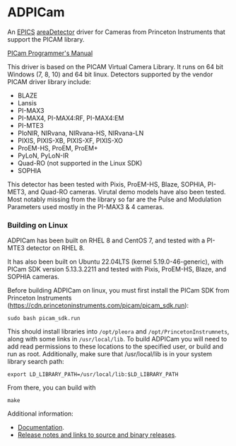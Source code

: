 ADPICam
=============
An [EPICS](http://www.aps.anl.gov/epics/) [areaDetector](https://github.com/areaDetector/areaDetector/blob/master/README.md) 
driver for Cameras from Princeton Instruments that support the PICAM library.  

[PICam Programmer's Manual](https://www.princetoninstruments.com/wp-content/uploads/2022/02/PICAM-5.x-Programmers-Manual-Issue-8-4411-0161-3.pdf)

This driver is based on the PICAM Virtual Camera Library. It runs on 64 bit Windows (7, 8, 10) and 64 bit linux. Detectors supported by the vendor PICAM driver library include:
* BLAZE
* Lansis
* PI-MAX3
* PI-MAX4, PI-MAX4:RF, PI-MAX4:EM
* PI-MTE3
* PIoNIR, NIRvana, NIRvana-HS, NIRvana-LN
* PIXIS, PIXIS-XB, PIXIS-XF, PIXIS-XO
* ProEM-HS, ProEM, ProEM+
* PyLoN, PyLoN-IR
* Quad-RO (not supported in the Linux SDK)
* SOPHIA

This detector has been tested with Pixis, ProEM-HS, Blaze, SOPHIA, PI-MET3, and Quad-RO cameras. Virutal demo models have also been tested. Most notably missing from the library so far are the Pulse and Modulation Parameters used mostly in the 
PI-MAX3 & 4 cameras.     

### Building on Linux

ADPICam has been built on RHEL 8 and CentOS 7, and tested with a PI-MTE3 detector on RHEL 8.

It has also been built on Ubuntu 22.04LTS (kernel 5.19.0-46-generic), with PICam SDK version 5.13.3.2211 and tested with Pixis, ProEM-HS, Blaze, and SOPHIA cameras.

Before building ADPICam on linux, you must first install the PICam SDK from Princeton Instruments (https://cdn.princetoninstruments.com/picam/picam_sdk.run):

```
sudo bash picam_sdk.run
```

This should install libraries into `/opt/pleora` and `/opt/PrincetonInstrumnets`, along with some links in `/usr/local/lib`. To build ADPICam you will need to add read permissions to these locations to the specified user, or build and run as root. Additionally, make sure that /usr/local/lib is in your system library search path:

```
export LD_LIBRARY_PATH=/usr/local/lib:$LD_LIBRARY_PATH
```

From there, you can build with

```
make
```

Additional information:
* [Documentation](https://areaDetector.github.io/areaDetector/ADPICam/PICamDoc.html).
* [Release notes and links to source and binary releases](RELEASE.md).
